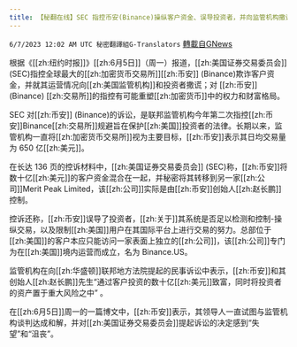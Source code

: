 ```yaml
---
title: 【秘翻在线】SEC 指控币安(Binance)操纵客户资金、误导投资者，并向监管机构撒谎
---
```

`6/7/2023 12:02 AM UTC 秘密翻譯組G-Translators` [轉載自GNews](https://gnews.org/articles/1363602)

根据《[[zh:纽约时报]]》[[zh:6月5日]]（周一）报道，[[zh:美国证券交易委员会]] (SEC)指控全球最大的[[zh:加密货币交易所]][[zh:币安]] (Binance)欺诈客户资金，并就其运营情况向[[zh:美国监管机构]]和投资者撒谎；对 [[zh:币安]] (Binance) [[zh:交易所]]的指控有可能重塑[[zh:加密货币]]中的权力和财富格局。

SEC 对[[zh:币安]] (Binance)的诉讼，是联邦监管机构今年第二次指控[[zh:币安]]Binance[[zh:交易所]]规避旨在保护[[zh:美国]]投资者的法律。长期以来，监管机构一直将[[zh:加密货币交易所]]视为主要目标，[[zh:币安]]表示其日均交易量为 650 亿[[zh:美元]]。

在长达 136 页的控诉材料中，[[zh:美国证券交易委员会]] (SEC)称，[[zh:币安]]将数十亿[[zh:美元]]的客户资金混合在一起，并秘密将其转移到另一家[[zh:公司]]Merit Peak Limited，该[[zh:公司]]实际是由[[zh:币安]]创始人[[zh:赵长鹏]]控制。

控诉还称，[[zh:币安]]误导了投资者，[[zh:关于]]其系统是否足以检测和控制\-操纵交易，以及限制[[zh:美国]]用户在其国际平台上进行交易的努力。总部位于[[zh:美国]]的客户本应只能访问一家表面上独立的[[zh:公司]]，该[[zh:公司]]专门为在[[zh:美国]]境内运营而成立，名为 Binance.US。

监管机构在向[[zh:华盛顿]]联邦地方法院提起的民事诉讼中表示，[[zh:币安]]和其创始人[[zh:赵长鹏]]先生“通过客户投资的数十亿[[zh:美元]]致富，同时将投资者的资产置于重大风险之中” 。

在[[zh:6月5日]]周一的一篇博文中，[[zh:币安]]表示，其领导人一直试图与监管机构谈判达成和解，并对[[zh:美国证券交易委员会]]提起诉讼的决定感到“失望”和“沮丧”。
